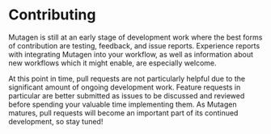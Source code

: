 # Contributing

Mutagen is still at an early stage of development work where the best forms of
contribution are testing, feedback, and issue reports. Experience reports with
integrating Mutagen into your workflow, as well as information about new
workflows which it might enable, are especially welcome.

At this point in time, pull requests are not particularly helpful due to the
significant amount of ongoing development work. Feature requests in particular
are better submitted as issues to be discussed and reviewed before spending your
valuable time implementing them. As Mutagen matures, pull requests will become
an important part of its continued development, so stay tuned!
